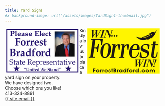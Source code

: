 ```yaml
---
title: Yard Signs
#x background-image: url("/assets/images/YardSign1-thumbnail.jpg")
---
```

<img src="assets/images/YardSign1-thumbnail.jpg" alt="Forrest Yard Sign" align="left" width="240" height="150">
<img src="assets/images/forrest signs 2 - thumbnail.jpg" alt="Forrest Yard Sign" align="right" width="240" height="150">

<div class="center">
Kindly allow us to place a yard sign on your property.<br>
We have designed two.<br>
Choose which one you like!<br>
413-324-8891<br>
<a href="mailto:{{ site.email }}">{{ site.email }}</a>
</div>

